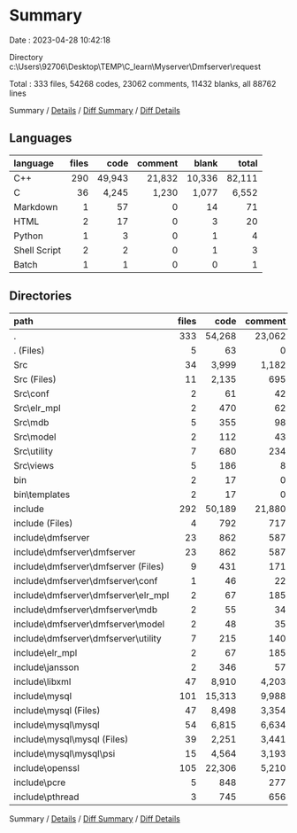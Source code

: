 # Summary

Date : 2023-04-28 10:42:18

Directory c:\\Users\\92706\\Desktop\\TEMP\\C_learn\\Myserver\\Dmfserver\\request

Total : 333 files,  54268 codes, 23062 comments, 11432 blanks, all 88762 lines

Summary / [Details](details.md) / [Diff Summary](diff.md) / [Diff Details](diff-details.md)

## Languages
| language | files | code | comment | blank | total |
| :--- | ---: | ---: | ---: | ---: | ---: |
| C++ | 290 | 49,943 | 21,832 | 10,336 | 82,111 |
| C | 36 | 4,245 | 1,230 | 1,077 | 6,552 |
| Markdown | 1 | 57 | 0 | 14 | 71 |
| HTML | 2 | 17 | 0 | 3 | 20 |
| Python | 1 | 3 | 0 | 1 | 4 |
| Shell Script | 2 | 2 | 0 | 1 | 3 |
| Batch | 1 | 1 | 0 | 0 | 1 |

## Directories
| path | files | code | comment | blank | total |
| :--- | ---: | ---: | ---: | ---: | ---: |
| . | 333 | 54,268 | 23,062 | 11,432 | 88,762 |
| . (Files) | 5 | 63 | 0 | 16 | 79 |
| Src | 34 | 3,999 | 1,182 | 1,033 | 6,214 |
| Src (Files) | 11 | 2,135 | 695 | 576 | 3,406 |
| Src\\conf | 2 | 61 | 42 | 17 | 120 |
| Src\\elr_mpl | 2 | 470 | 62 | 85 | 617 |
| Src\\mdb | 5 | 355 | 98 | 87 | 540 |
| Src\\model | 2 | 112 | 43 | 31 | 186 |
| Src\\utility | 7 | 680 | 234 | 182 | 1,096 |
| Src\\views | 5 | 186 | 8 | 55 | 249 |
| bin | 2 | 17 | 0 | 3 | 20 |
| bin\\templates | 2 | 17 | 0 | 3 | 20 |
| include | 292 | 50,189 | 21,880 | 10,380 | 82,449 |
| include (Files) | 4 | 792 | 717 | 341 | 1,850 |
| include\\dmfserver | 23 | 862 | 587 | 390 | 1,839 |
| include\\dmfserver\\dmfserver | 23 | 862 | 587 | 390 | 1,839 |
| include\\dmfserver\\dmfserver (Files) | 9 | 431 | 171 | 201 | 803 |
| include\\dmfserver\\dmfserver\\conf | 1 | 46 | 22 | 18 | 86 |
| include\\dmfserver\\dmfserver\\elr_mpl | 2 | 67 | 185 | 35 | 287 |
| include\\dmfserver\\dmfserver\\mdb | 2 | 55 | 34 | 27 | 116 |
| include\\dmfserver\\dmfserver\\model | 2 | 48 | 35 | 29 | 112 |
| include\\dmfserver\\dmfserver\\utility | 7 | 215 | 140 | 80 | 435 |
| include\\elr_mpl | 2 | 67 | 185 | 33 | 285 |
| include\\jansson | 2 | 346 | 57 | 92 | 495 |
| include\\libxml | 47 | 8,910 | 4,203 | 1,205 | 14,318 |
| include\\mysql | 101 | 15,313 | 9,988 | 3,136 | 28,437 |
| include\\mysql (Files) | 47 | 8,498 | 3,354 | 1,282 | 13,134 |
| include\\mysql\\mysql | 54 | 6,815 | 6,634 | 1,854 | 15,303 |
| include\\mysql\\mysql (Files) | 39 | 2,251 | 3,441 | 866 | 6,558 |
| include\\mysql\\mysql\\psi | 15 | 4,564 | 3,193 | 988 | 8,745 |
| include\\openssl | 105 | 22,306 | 5,210 | 4,704 | 32,220 |
| include\\pcre | 5 | 848 | 277 | 165 | 1,290 |
| include\\pthread | 3 | 745 | 656 | 314 | 1,715 |

Summary / [Details](details.md) / [Diff Summary](diff.md) / [Diff Details](diff-details.md)